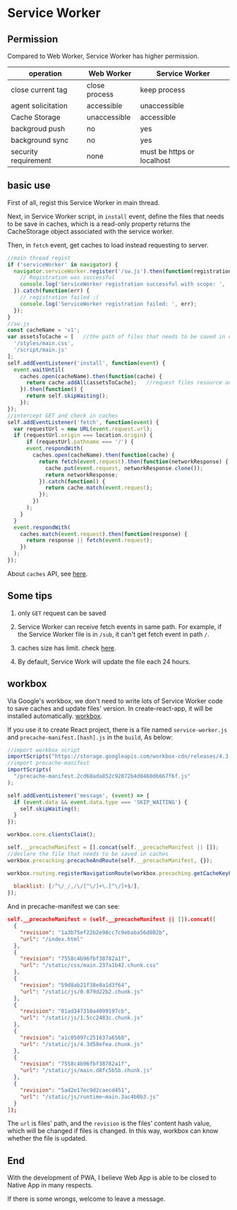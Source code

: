 # Service Worker

## Permission

Compared to Web Worker, Service Worker has higher permission.

<table>
    <thead>
    <tr>
        <th>operation</th>
        <th>Web Worker</th>
        <th>Service Worker</th>
    </tr>
    </thead>
    <tbody>
    <tr>
        <td>close current tag</td>
        <td>close process</td>
        <td>keep process</td>
    </tr>
    <tr>
        <td>agent solicitation</td>
        <td>accessible</td>
        <td>unaccessible</td>
    </tr>
    <tr>
        <td>Cache Storage</td>
        <td>unaccessible</td>
        <td>accessible</td>
    </tr>
    <tr>
        <td>backgroud push</td>
        <td>no</td>
        <td>yes</td>
    </tr>
    <tr>
        <td>background sync</td>
        <td>no</td>
        <td>yes</td>
    </tr>
    <tr>
        <td>security requirement</td>
        <td>none</td>
        <td>must be https or localhost</td>
    </tr>
    </tbody>
</table>

## basic use

First of all, regist this Service Worker in main thread.

Next, in Service Worker script, in `install` event, define the files that needs to be save in caches, which is a read-only property returns the CacheStorage object associated with the service worker.

Then, in `fetch` event, get caches to load instead requesting to server.

```js
//main thread regist
if ('serviceWorker' in navigator) {
  navigator.serviceWorker.register('/sw.js').then(function(registration) {
    // Registration was successful
    console.log('ServiceWorker registration successful with scope: ',    registration.scope);
  }).catch(function(err) {
    // registration failed :(
    console.log('ServiceWorker registration failed: ', err);
  });
}
//sw.js
const cacheName = 'v1';
var assetsToCache = [   //the path of files that needs to be saved in caches
  '/styles/main.css',
  '/script/main.js'
];
self.addEventListener('install', function(event) {
  event.waitUntil(
    caches.open(cacheName).then(function(cache) {
      return cache.addAll(assetsToCache);   //request files resource and save in caches
    }).then(function() {
      return self.skipWaiting();
    });
});
//intercept GET and check in caches  
self.addEventListener('fetch', function(event) {
  var requestUrl = new URL(event.request.url);
  if (requestUrl.origin === location.origin) {
      if (requestUrl.pathname === '/') {
      event.respondWith(
        caches.open(cacheName).then(function(cache) {
          return fetch(event.request).then(function(networkResponse) {
            cache.put(event.request, networkResponse.clone());
            return networkResponse;
          }).catch(function() {
            return cache.match(event.request);
          });
        })
      );
    }
  }
  event.respondWith(
    caches.match(event.request).then(function(response) {
      return response || fetch(event.request);
    })
  );
});
```

About `caches` API, see [here](https://developer.mozilla.org/en-US/docs/Web/API/WindowOrWorkerGlobalScope/caches).

## Some tips

1. only `GET` request can be saved

2. Service Worker can receive fetch events in same path. For example, if the Service Worker file is in 
`/sub`, it can't get fetch event in path `/`.

3. caches size has limit. check [here](https://developers.google.com/web/fundamentals/instant-and-offline/web-storage/offline-for-pwa?).

4. By default, Service Work will update the file each 24 hours.

## workbox

Via Google's workbox, we don't need to write lots of Service Worker code to save caches and update files' version.
In create-react-app, it will be installed automatically. [workbox](https://developers.google.com/web/tools/workbox/).

If you use it to create React project, there is a file named `service-worker.js` and `precache-manifest.[hash].js` in the `build`, 
As below:

```js
//import workbox script
importScripts("https://storage.googleapis.com/workbox-cdn/releases/4.3.1/workbox-sw.js");
//import precache-manifest
importScripts(
  "/precache-manifest.2cd68ada852c92872b4d0460d6667f6f.js"
);

self.addEventListener('message', (event) => {
  if (event.data && event.data.type === 'SKIP_WAITING') {
    self.skipWaiting();
  }
});

workbox.core.clientsClaim();

self.__precacheManifest = [].concat(self.__precacheManifest || []);
//declare the file that needs to be saved in caches
workbox.precaching.precacheAndRoute(self.__precacheManifest, {});

workbox.routing.registerNavigationRoute(workbox.precaching.getCacheKeyForURL("/index.html"), {
  
  blacklist: [/^\/_/,/\/[^\/]+\.[^\/]+$/],
});
```

And in precache-manifest we can see:

```json
self.__precacheManifest = (self.__precacheManifest || []).concat([
  {
    "revision": "1a3b75ef22b2e98cc7c9ebaba56d802b",
    "url": "/index.html"
  },
  {
    "revision": "7558c4b96fbf38782a1f",
    "url": "/static/css/main.237a1b42.chunk.css"
  },
  {
    "revision": "59d8ab21f38e8a1d3f64",
    "url": "/static/js/0.079d22b2.chunk.js"
  },
  {
    "revision": "01ad347310a4099197cb",
    "url": "/static/js/1.5cc2483c.chunk.js"
  },
  {
    "revision": "a1c05097c251637a6568",
    "url": "/static/js/4.3d58efea.chunk.js"
  },
  {
    "revision": "7558c4b96fbf38782a1f",
    "url": "/static/js/main.d8fc5b5b.chunk.js"
  },
  {
    "revision": "5ad2e17ec9d2caecd451",
    "url": "/static/js/runtime~main.3ac4b0b3.js"
  }
]);
```

The `url` is files' path, and the `revision` is the files' content hash value, which will be changed if files is changed.
In this way, workbox can know whether the file is updated.

## End

With the development of PWA, I believe Web App is able to be closed to Native App in many respects.

If there is some wrongs, welcome to leave a message.
